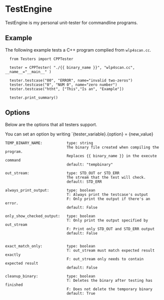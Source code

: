 TestEngine
==========

TestEngine is my personal unit-tester for commandline programs.

Example
-------

The following example tests a C++ program complied from `wlp4scan.cc`.

```
  from Testers import CPPTester

  tester = CPPTester( "./{{ binary_name }}", "wlp4scan.cc", __name__="__main__" )

  tester.testcase("00", "ERROR", name="invalid two-zeros")
  tester.testcase("0", "NUM 0", name="zero number")
  tester.testcase("htht", ["This","Is an", "Example"])
  
  tester.print_summary()
```

Options
-------

Below are the options that all testers support.

You can set an option by writing `{tester_variable}.{option} = {new_value}

```
TEMP_BINARY_NAME:           type: string
                            The binary file created when compiling the program.
                            Replaces {{ binary_name }} in the execute command
                            default: "tempbinary"

out_stream:                 type: STD_OUT or STD_ERR
                            The stream that the test will check.
                            default: STD_ERR
                        
always_print_output:        type: boolean
                            T: Always print the testcase's output
                            F: Only print the output if there's an error.
                            default: False

only_show_checked_output:   type: boolean
                            T: Only print the output specified by out_stream
                            F: Print only STD_OUT and STD_ERR output
                            default: False


exact_match_only:           type: boolean
                            T: out_stream must match expected result exactly
                            F: out_stream only needs to contain expected result
                            default: False

cleanup_binary:             type: boolean
                            T: Deletes the binary after testing has finished
                            F: Does not delete the temporary binary
                            default: True

```
